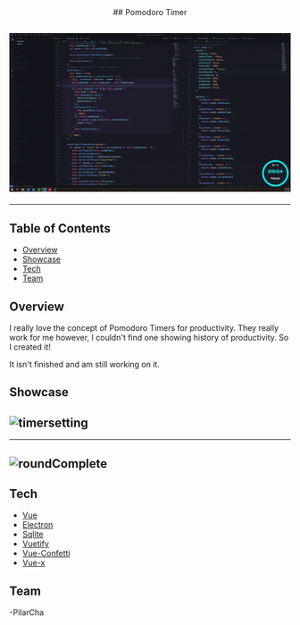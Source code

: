 <div align="center">
## Pomodoro Timer
</div>

## ![Pomodoro Timer Demo](public/gifs/mainintro.gif)

---

## Table of Contents

- [Overview](#overview)
- [Showcase](#showcase)
- [Tech](#tech)
- [Team](#core-team)

## Overview

I really love the concept of Pomodoro Timers for productivity. They really work for me however, I couldn't find one showing history of productivity. So I created it!

It isn't finished and am still working on it.

## Showcase

## ![timersetting](public/gifs/timersetting.gif)

---

## ![roundComplete](public/gifs/roundComplete.gif)

## Tech

- [Vue](https://github.com/vuejs)
- [Electron](https://github.com/electron/)
- [Sqlite](https://www.npmjs.com/package/sqlite)
- [Vuetify](https://github.com/vuetifyjs/vuetify)
- [Vue-Confetti](https://github.com/alexandermendes/vue-confetti)
- [Vue-x](https://github.com/vuejs/vuex)

## Team

-PilarCha
